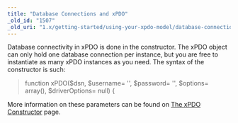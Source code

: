```yaml
---
title: "Database Connections and xPDO"
_old_id: "1507"
_old_uri: "1.x/getting-started/using-your-xpdo-model/database-connections-and-xpdo"
---
```


Database connectivity in xPDO is done in the constructor. The xPDO object can only hold one database connection per instance, but you are free to instantiate as many xPDO instances as you need. The syntax of the constructor is such:

> function xPDO($dsn, $username= '', $password= '', $options= array(), $driverOptions= null) {

More information on these parameters can be found on [The xPDO Constructor](/xpdo/1.x/getting-started/fundamentals/xpdo,-the-class/the-xpdo-constructor "The xPDO Constructor") page.